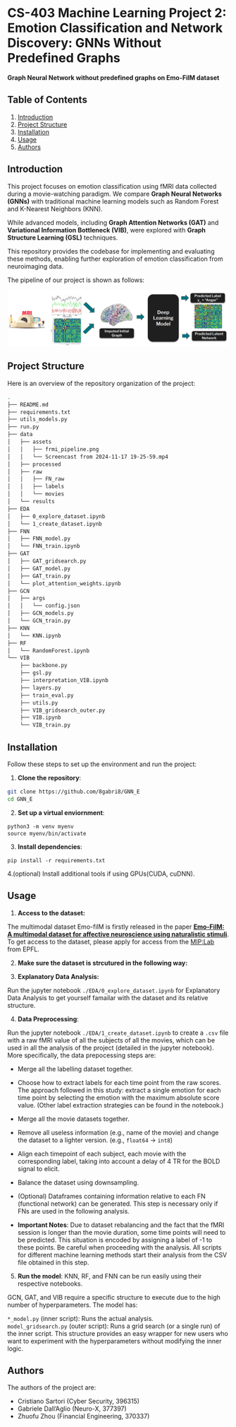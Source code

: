 # CS-403 Machine Learning Project 2: Emotion Classification and Network Discovery: GNNs Without Predefined Graphs 

**Graph Neural Network without predefined graphs on Emo-FilM dataset**

## Table of Contents
1. [Introduction](#introduction)
2. [Project Structure](#project-structure)
3. [Installation](#installation)
4. [Usage](#usage)
5. [Authors](#authors)


## Introduction

This project focuses on emotion classification using fMRI data collected during a movie-watching paradigm. We compare **Graph Neural Networks (GNNs)** with traditional machine learning models such as Random Forest and K-Nearest Neighbors (KNN).

While advanced models, including **Graph Attention Networks (GAT)** and **Variational Information Bottleneck (VIB)**, were explored with **Graph Structure Learning (GSL)** techniques.

This repository provides the codebase for implementing and evaluating these methods, enabling further exploration of emotion classification from neuroimaging data.

The pipeline of our project is shown as follows:

![pipeline](data/assets/frmi_pipeline.png)


## Project Structure

Here is an overview of the repository organization of the project:

```bash
.
├── README.md
├── requirements.txt
├── utils_models.py
├── run.py
├── data
│   ├── assets
│   │   ├── frmi_pipeline.png
│   │   └── Screencast from 2024-11-17 19-25-59.mp4
│   ├── processed
│   ├── raw
│   │   ├── FN_raw
│   │   ├── labels
│   │   └── movies
│   └── results
├── EDA
│   ├── 0_explore_dataset.ipynb
│   └── 1_create_dataset.ipynb
├── FNN
│   ├── FNN_model.py
│   └── FNN_train.ipynb
├── GAT
│   ├── GAT_gridsearch.py
│   ├── GAT_model.py
│   ├── GAT_train.py
│   └── plot_attention_weights.ipynb
├── GCN
│   ├── args
│   │   └── config.json
│   ├── GCN_models.py
│   └── GCN_train.py
├── KNN
│   └── KNN.ipynb
├── RF
│   └── RandomForest.ipynb
└── VIB
    ├── backbone.py
    ├── gsl.py
    ├── interpretation_VIB.ipynb
    ├── layers.py
    ├── train_eval.py
    ├── utils.py
    ├── VIB_gridsearch_outer.py
    ├── VIB.ipynb
    └── VIB_train.py

```

## Installation

Follow these steps to set up the environment and run the project:

1. **Clone the repository**:

```bash
git clone https://github.com/8gabri8/GNN_E
cd GNN_E
```

2. **Set up a virtual enviornment**:
```
python3 -m venv myenv
source myenv/bin/activate
```

3. **Install dependencies**:
```
pip install -r requirements.txt
```

4.(optional) Install additional tools if using GPUs(CUDA, cuDNN).

## Usage

1. **Access to the dataset:**

The multimodal dataset Emo-filM is firstly released in the paper [**Emo-FilM: A multimodal dataset for affective neuroscience using naturalistic stimuli**](https://www.biorxiv.org/content/10.1101/2024.02.26.582043v1). To get access to the dataset, please apply for access from the [MIP:Lab](https://miplab.epfl.ch/) from EPFL.

2. **Make sure the dataset is strcutured in the following way:**

3. **Explanatory Data Analysis:**

Run the jupyter notebook ``./EDA/0_explore_dataset.ipynb`` for Explanatory Data Analysis to get yourself famailar with the dataset and its relative structure.

4. **Data Preprocessing**:

Run the jupyter notebook ``./EDA/1_create_dataset.ipynb`` to create a ``.csv`` file with a raw fMRI value of all the subjects of all the movies, which can be used in all the analysis of the project (detailed in the jupyter notebook). More specifically, the data prepocessing steps are:

- Merge all the labelling dataset together.  
- Choose how to extract labels for each time point from the raw scores.      The approach followed in this study: extract a single emotion for each time point by selecting the emotion with the maximum absolute score value. (Other label extraction strategies can be found in the notebook.)
- Merge all the movie datasets together.
- Remove all useless information (e.g., name of the movie) and change the dataset to a lighter version. (e.g., ``float64`` -> ``int8``)
- Align each timepoint of each subject, each movie with the corresponding label, taking into account a delay of 4 TR for the BOLD signal to elicit.
- Balance the dataset using downsampling.
- (Optional) Dataframes containing information relative to each FN (functional network) can be generated. This step is necessary only if FNs are used in the following analysis.

- **Important Notes**: Due to dataset rebalancing and the fact that the fMRI session is longer than the movie duration, some time points will need to be predicted. This situation is encoded by assigning a label of -1 to these points. Be careful when proceeding with the analysis. All scripts for different machine learning methods start their analysis from the CSV file obtained in this step.

5. **Run the model**: KNN, RF, and FNN can be run easily using their respective notebooks.

GCN, GAT, and VIB require a specific structure to execute due to the high number of hyperparameters. The model has:

``*_model.py`` (inner script): Runs the actual analysis.  
``model_gridsearch.py`` (outer script): Runs a grid search (or a single run) of the inner script. This structure provides an easy wrapper for new users who want to experiment with the hyperparameters without modifying the inner logic.

## Authors

The authors of the project are: 

- Cristiano Sartori (Cyber Security, 396315)   
- Gabriele Dall’Aglio (Neuro-X, 377397)  
- Zhuofu Zhou  (Financial Engineering, 370337)
